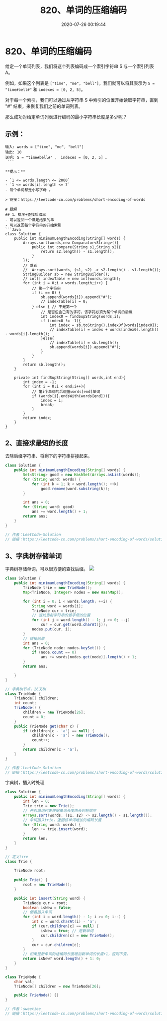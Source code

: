 ﻿---
title: 820、单词的压缩编码
categories:
- leetcode
tags:
  - null
date: 2020-07-26 00:19:44
---

# 820、单词的压缩编码
给定一个单词列表，我们将这个列表编码成一个索引字符串 S 与一个索引列表 A。

例如，如果这个列表是 `["time", "me", "bell"]`，我们就可以将其表示为 `S = "time#bell#"` 和 `indexes = [0, 2, 5]`。

对于每一个索引，我们可以通过从字符串 S 中索引的位置开始读取字符串，直到 "#" 结束，来恢复我们之前的单词列表。

那么成功对给定单词列表进行编码的最小字符串长度是多少呢？

## 示例：
```
输入: words = ["time", "me", "bell"]
输出: 10
说明: S = "time#bell#" ， indexes = [0, 2, 5] 。
 ```

**提示：**

- `1 <= words.length <= 2000`
- `1 <= words[i].length <= 7`
- 每个单词都是小写字母 。

> 链接：https://leetcode-cn.com/problems/short-encoding-of-words

# 题解
## 1、排序+查找后缀串
- 可以返回一个满足结果的串
- 可以返回每个字符串的开始索引
```Java
class Solution {
    public int minimumLengthEncoding(String[] words) {
        Arrays.sort(words,new Comparator<String>(){
            public int compare(String s1,String s2){
                return s2.length() - s1.length();
            }
        });
        // 或者
        //  Arrays.sort(words, (s1, s2) -> s2.length() - s1.length());
        StringBuilder sb = new StringBuilder();
        // int[] indexTable = new int[words.length];
        for (int i = 0;i < words.length;i++) {
            // 第一个字符串
            if (i == 0) {
                sb.append(words[i]).append("#");
                // indexTable[i] = 0;
            } else { // 不是第一个
                // 是否包含已有的字符，该字符必须为某个单词的后缀
                int index0 = findSupString(words,i);
                if (index0 != -1){
                    int index = sb.toString().indexOf(words[index0]);
                    // indexTable[i] = index + words[index0].length() - words[i].length();
                }else{
                    // indexTable[i] = sb.length();
                    sb.append(words[i]).append("#");
                }
            }
        }
        return sb.length();
    }

    private int findSupString(String[] words,int end){
        int index = -1;
        for (int i = 0;i < end;i++){
            // 第i个单词的后缀值words[end]单词
            if (words[i].endsWith(words[end])){
                index = i;
                break;
            }
        }
        return index;
    }
}
```
## 2、直接求最短的长度
去除后缀字符串、将剩下的字符串拼接起来。
```Java
class Solution {
    public int minimumLengthEncoding(String[] words) {
        Set<String> good = new HashSet(Arrays.asList(words));
        for (String word: words) {
            for (int k = 1; k < word.length(); ++k)
                good.remove(word.substring(k));
        }

        int ans = 0;
        for (String word: good)
            ans += word.length() + 1;
        return ans;
    }
}

// 作者：LeetCode-Solution
// 链接：https://leetcode-cn.com/problems/short-encoding-of-words/solution/dan-ci-de-ya-suo-bian-ma-by-leetcode-solution/
```
## 3、字典树存储单词
字典树存储单词，可以很方便的查找后缀。
![](/images/820_solution_dicTree.jpg)

```java
class Solution {
    public int minimumLengthEncoding(String[] words) {
        TrieNode trie = new TrieNode();
        Map<TrieNode, Integer> nodes = new HashMap();

        for (int i = 0; i < words.length; ++i) {
            String word = words[i];
            TrieNode cur = trie;
            // 查找当前字符串的首字母的位置
            for (int j = word.length() - 1; j >= 0; --j)
                cur = cur.get(word.charAt(j));
            nodes.put(cur, i);
        }
        // 拼接结果
        int ans = 0;
        for (TrieNode node: nodes.keySet()) {
            if (node.count == 0)
                ans += words[nodes.get(node)].length() + 1;
        }
        return ans;

    }
}

// 字典树节点，26叉树
class TrieNode {
    TrieNode[] children;
    int count;
    TrieNode() {
        children = new TrieNode[26];
        count = 0;
    }
    public TrieNode get(char c) {
        if (children[c - 'a'] == null) {
            children[c - 'a'] = new TrieNode();
            count++;
        }
        return children[c - 'a'];
    }
}

// 作者：LeetCode-Solution
// 链接：https://leetcode-cn.com/problems/short-encoding-of-words/solution/dan-ci-de-ya-suo-bian-ma-by-leetcode-solution/

```
字典树，插入时处理
```java
class Solution {
    public int minimumLengthEncoding(String[] words) {
        int len = 0;
        Trie trie = new Trie();
        // 先对单词列表根据单词长度由长到短排序
        Arrays.sort(words, (s1, s2) -> s2.length() - s1.length());
        // 单词插入trie，返回该单词增加的编码长度
        for (String word: words) {
            len += trie.insert(word);
        }
        return len;
    }
}

// 定义tire
class Trie {
    
    TrieNode root;
    
    public Trie() {
        root = new TrieNode();
    }

    public int insert(String word) {
        TrieNode cur = root;
        boolean isNew = false;
        // 倒着插入单词
        for (int i = word.length() - 1; i >= 0; i--) {
            int c = word.charAt(i) - 'a';
            if (cur.children[c] == null) {
                isNew = true; // 是新单词
                cur.children[c] = new TrieNode();
            }
            cur = cur.children[c];
        }
        // 如果是新单词的话编码长度增加新单词的长度+1，否则不变。
        return isNew? word.length() + 1: 0;
    }
}

class TrieNode {
    char val;
    TrieNode[] children = new TrieNode[26];

    public TrieNode() {}
}

// 作者：sweetiee
// 链接：https://leetcode-cn.com/problems/short-encoding-of-words/solution/99-java-trie-tu-xie-gong-lue-bao-jiao-bao-hui-by-s/
```